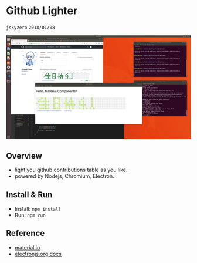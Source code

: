   # Github Lighter
`jskyzero` `2018/01/08`

![oldversion preview](./docs/oldversion.png)
## Overview
+ light you github contributions table as you like.
+ powered by Nodejs, Chromium, Electron.

## Install & Run

+ Install: `npm install`
+ Run: `npm run`

## Reference
+ [material.io](https://material.io/components/web/catalog/)
+ [electronjs.org docs](https://electronjs.org/docs/)